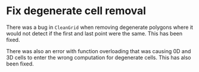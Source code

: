 # Fix degenerate cell removal

There was a bug in `CleanGrid` when removing degenerate polygons where it
would not detect if the first and last point were the same. This has been
fixed.

There was also an error with function overloading that was causing 0D and
3D cells to enter the wrong computation for degenerate cells. This has also
been fixed.
